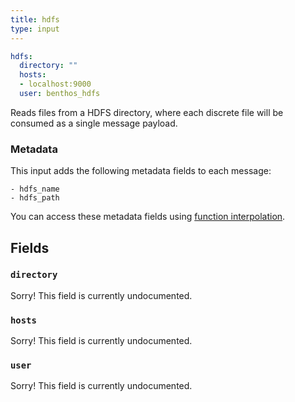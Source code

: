 ```yaml
---
title: hdfs
type: input
---
```


```yaml
hdfs:
  directory: ""
  hosts:
  - localhost:9000
  user: benthos_hdfs
```

Reads files from a HDFS directory, where each discrete file will be consumed as
a single message payload.

### Metadata

This input adds the following metadata fields to each message:

``` text
- hdfs_name
- hdfs_path
```

You can access these metadata fields using
[function interpolation](../config_interpolation.md#metadata).

## Fields

### `directory`

Sorry! This field is currently undocumented.

### `hosts`

Sorry! This field is currently undocumented.

### `user`

Sorry! This field is currently undocumented.

